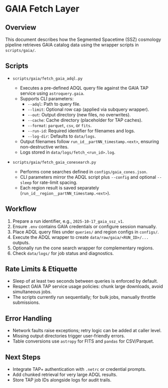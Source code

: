 # GAIA Fetch Layer

## Overview

This document describes how the Segmented Spacetime (SSZ) cosmology pipeline retrieves GAIA catalog data using the wrapper scripts in `scripts/gaia/`.

## Scripts

- `scripts/gaia/fetch_gaia_adql.py`
  - Executes a pre-defined ADQL query file against the GAIA TAP service using `astroquery.gaia`.
  - Supports CLI parameters:
    - `--adql`: Path to query file.
    - `--limit`: Optional row cap (applied via subquery wrapper).
    - `--out`: Output directory (new files, no overwrites).
    - `--cache`: Cache directory (placeholder for TAP caches).
    - `--format`: `parquet`, `csv`, or `fits`.
    - `--run-id`: Required identifier for filenames and logs.
    - `--log-dir`: Defaults to `data/logs`.
  - Output filenames follow `run_id__partNN_timestamp.<ext>`, ensuring non-destructive writes.
  - Logs stored in `data/logs/fetch_<run_id>.log`.

- `scripts/gaia/fetch_gaia_conesearch.py`
  - Performs cone searches defined in `configs/gaia_cones.json`.
  - CLI parameters mirror the ADQL script plus `--config` and optional `--sleep` for rate-limit spacing.
  - Each region result is saved separately (`run_id__region__partNN_timestamp.<ext>`).

## Workflow

1. Prepare a run identifier, e.g., `2025-10-17_gaia_ssz_v1`.
2. Ensure `.env` contains GAIA credentials or configure session manually.
3. Place ADQL query files under `queries/` and region configs in `configs/`.
4. Execute the ADQL wrapper to create `data/raw/gaia/<RUN_ID>/...` outputs.
5. Optionally run the cone search wrapper for complementary regions.
6. Check `data/logs/` for job status and diagnostics.

## Rate Limits & Etiquette

- Sleep of at least two seconds between queries is enforced by default.
- Respect GAIA TAP service usage policies: chunk large downloads, avoid simultaneous jobs.
- The scripts currently run sequentially; for bulk jobs, manually throttle submissions.

## Error Handling

- Network faults raise exceptions; retry logic can be added at caller level.
- Missing output directories trigger user-friendly errors.
- Table conversions use `astropy` for FITS and `pandas` for CSV/Parquet.

## Next Steps

- Integrate TAP+ authentication with `.netrc` or credential prompts.
- Add chunked retrieval for very large ADQL results.
- Store TAP job IDs alongside logs for audit trails.
